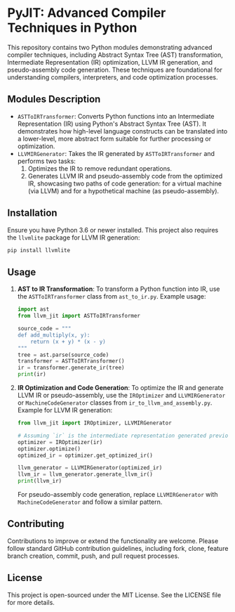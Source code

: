 # PyJIT: Advanced Compiler Techniques in Python

This repository contains two Python modules demonstrating advanced compiler techniques, including Abstract Syntax Tree (AST) transformation, Intermediate Representation (IR) optimization, LLVM IR generation, and pseudo-assembly code generation. These techniques are foundational for understanding compilers, interpreters, and code optimization processes.

## Modules Description

- `ASTToIRTransformer`: Converts Python functions into an Intermediate Representation (IR) using Python's Abstract Syntax Tree (AST). It demonstrates how high-level language constructs can be translated into a lower-level, more abstract form suitable for further processing or optimization.
- `LLVMIRGenerator`: Takes the IR generated by `ASTToIRTransformer` and performs two tasks:
  1. Optimizes the IR to remove redundant operations.
  2. Generates LLVM IR and pseudo-assembly code from the optimized IR, showcasing two paths of code generation: for a virtual machine (via LLVM) and for a hypothetical machine (as pseudo-assembly).

## Installation

Ensure you have Python 3.6 or newer installed. This project also requires the `llvmlite` package for LLVM IR generation:

```bash
pip install llvmlite
```

## Usage

1. **AST to IR Transformation**:
   To transform a Python function into IR, use the `ASTToIRTransformer` class from `ast_to_ir.py`. Example usage:

   ```python
   import ast
   from llvm_jit import ASTToIRTransformer

   source_code = """
   def add_multiply(x, y):
       return (x + y) * (x - y)
   """
   tree = ast.parse(source_code)
   transformer = ASTToIRTransformer()
   ir = transformer.generate_ir(tree)
   print(ir)
   ```

2. **IR Optimization and Code Generation**:
   To optimize the IR and generate LLVM IR or pseudo-assembly, use the `IROptimizer` and `LLVMIRGenerator` or `MachineCodeGenerator` classes from `ir_to_llvm_and_assembly.py`. Example for LLVM IR generation:

   ```python
   from llvm_jit import IROptimizer, LLVMIRGenerator

   # Assuming `ir` is the intermediate representation generated previously
   optimizer = IROptimizer(ir)
   optimizer.optimize()
   optimized_ir = optimizer.get_optimized_ir()

   llvm_generator = LLVMIRGenerator(optimized_ir)
   llvm_ir = llvm_generator.generate_llvm_ir()
   print(llvm_ir)
   ```

   For pseudo-assembly code generation, replace `LLVMIRGenerator` with `MachineCodeGenerator` and follow a similar pattern.

## Contributing

Contributions to improve or extend the functionality are welcome. Please follow standard GitHub contribution guidelines, including fork, clone, feature branch creation, commit, push, and pull request processes.

## License

This project is open-sourced under the MIT License. See the LICENSE file for more details.
